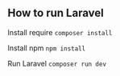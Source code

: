 ## How to run Laravel

Install require
```composer install```

Install npm
```npm install```

Run Laravel
```composer run dev```
